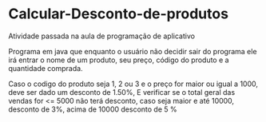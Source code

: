 # Calcular-Desconto-de-produtos
Atividade passada na aula de programação de aplicativo


Programa em java que enquanto o usuário não decidir sair
do programa ele irá entrar o nome de um produto, seu preço, código
do produto e a quantidade comprada. 

Caso o codigo do produto seja 1, 2 ou 3 e o preço for maior 
ou igual a 1000, deve ser dado um desconto de 1.50%,
E verificar se o total geral das vendas for <= 5000 não terá
desconto, caso seja maior e até 10000, desconto de
3%, acima de 10000 desconto de 5 %

